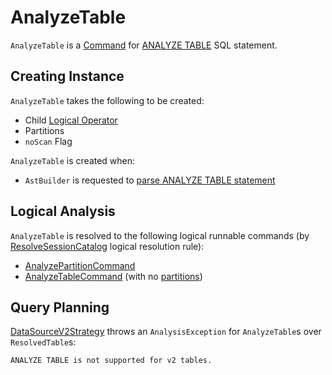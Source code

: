 # AnalyzeTable

`AnalyzeTable` is a [Command](Command.md) for [ANALYZE TABLE](../sql/AstBuilder.md#visitAnalyze) SQL statement.

## Creating Instance

`AnalyzeTable` takes the following to be created:

* <span id="child"> Child [Logical Operator](LogicalPlan.md)
* <span id="partitionSpec"> Partitions
* <span id="noScan"> `noScan` Flag

`AnalyzeTable` is created when:

* `AstBuilder` is requested to [parse ANALYZE TABLE statement](../sql/AstBuilder.md#visitAnalyze)

## Logical Analysis

`AnalyzeTable` is resolved to the following logical runnable commands (by [ResolveSessionCatalog](../logical-analysis-rules/ResolveSessionCatalog.md) logical resolution rule):

* [AnalyzePartitionCommand](AnalyzePartitionCommand.md)
* [AnalyzeTableCommand](AnalyzeTableCommand.md) (with no [partitions](#partitionSpec))

## Query Planning

[DataSourceV2Strategy](../execution-planning-strategies/DataSourceV2Strategy.md) throws an `AnalysisException` for `AnalyzeTable`s over `ResolvedTable`s:

```text
ANALYZE TABLE is not supported for v2 tables.
```
